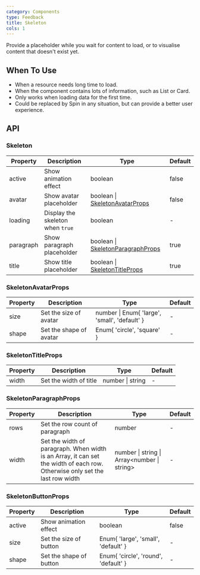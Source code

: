 ```yaml
---
category: Components
type: Feedback
title: Skeleton
cols: 1
---
```


Provide a placeholder while you wait for content to load, or to visualise content that doesn't exist yet.

## When To Use

- When a resource needs long time to load.
- When the component contains lots of information, such as List or Card.
- Only works when loading data for the first time.
- Could be replaced by Spin in any situation, but can provide a better user experience.

## API

### Skeleton

| Property | Description | Type | Default |
| --- | --- | --- | --- |
| active | Show animation effect | boolean | false |
| avatar | Show avatar placeholder | boolean \| [SkeletonAvatarProps](#SkeletonAvatarProps) | false |
| loading | Display the skeleton when `true` | boolean | - |
| paragraph | Show paragraph placeholder | boolean \| [SkeletonParagraphProps](#SkeletonParagraphProps) | true |
| title | Show title placeholder | boolean \| [SkeletonTitleProps](#SkeletonTitleProps) | true |

### SkeletonAvatarProps

| Property | Description             | Type                                          | Default |
| -------- | ----------------------- | --------------------------------------------- | ------- |
| size     | Set the size of avatar  | number \| Enum{ 'large', 'small', 'default' } | -       |
| shape    | Set the shape of avatar | Enum{ 'circle', 'square' }                    | -       |

### SkeletonTitleProps

| Property | Description            | Type             | Default |
| -------- | ---------------------- | ---------------- | ------- |
| width    | Set the width of title | number \| string | -       |

### SkeletonParagraphProps

| Property | Description | Type | Default |
| --- | --- | --- | --- |
| rows | Set the row count of paragraph | number | - |
| width | Set the width of paragraph. When width is an Array, it can set the width of each row. Otherwise only set the last row width | number \| string \| Array<number \| string> | - |

### SkeletonButtonProps

| Property | Description             | Type                                 | Default |
| -------- | ----------------------- | ------------------------------------ | ------- |
| active   | Show animation effect   | boolean                              | false   |
| size     | Set the size of button  | Enum{ 'large', 'small', 'default' }  | -       |
| shape    | Set the shape of button | Enum{ 'circle', 'round', 'default' } | -       |
